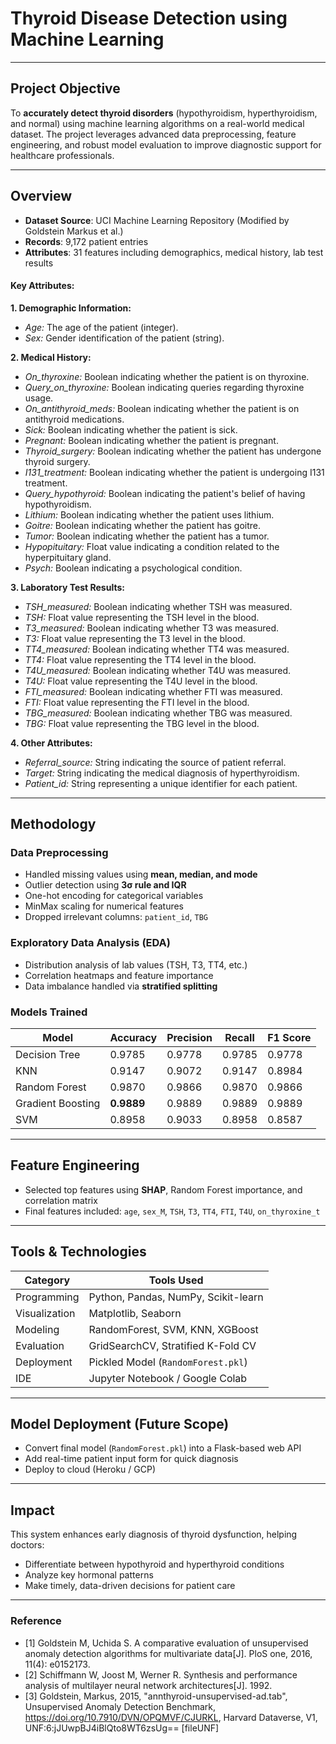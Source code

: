 # Thyroid Disease Detection using Machine Learning
---

## Project Objective

To **accurately detect thyroid disorders** (hypothyroidism, hyperthyroidism, and normal) using machine learning algorithms on a real-world medical dataset. The project leverages advanced data preprocessing, feature engineering, and robust model evaluation to improve diagnostic support for healthcare professionals.

---

## Overview

- **Dataset Source**: UCI Machine Learning Repository (Modified by Goldstein Markus et al.)
- **Records**: 9,172 patient entries
- **Attributes**: 31 features including demographics, medical history, lab test results

#### Key Attributes:
**1. Demographic Information:**
- *Age:* The age of the patient (integer).
- *Sex:* Gender identification of the patient (string).

**2. Medical History:**
- *On_thyroxine:* Boolean indicating whether the patient is on thyroxine.
- *Query_on_thyroxine:* Boolean indicating queries regarding thyroxine usage.
- *On_antithyroid_meds:* Boolean indicating whether the patient is on antithyroid medications.
- *Sick:* Boolean indicating whether the patient is sick.
- *Pregnant:* Boolean indicating whether the patient is pregnant.
- *Thyroid_surgery:* Boolean indicating whether the patient has undergone thyroid surgery.
- *I131_treatment:* Boolean indicating whether the patient is undergoing I131 treatment.
- *Query_hypothyroid:* Boolean indicating the patient's belief of having hypothyroidism.
- *Lithium:* Boolean indicating whether the patient uses lithium.
- *Goitre:* Boolean indicating whether the patient has goitre.
- *Tumor:* Boolean indicating whether the patient has a tumor.
- *Hypopituitary:* Float value indicating a condition related to the hyperpituitary gland.
- *Psych:* Boolean indicating a psychological condition.

**3. Laboratory Test Results:**
- *TSH_measured:* Boolean indicating whether TSH was measured.
- *TSH:* Float value representing the TSH level in the blood.
- *T3_measured:* Boolean indicating whether T3 was measured.
- *T3:* Float value representing the T3 level in the blood.
- *TT4_measured:* Boolean indicating whether TT4 was measured.
- *TT4:* Float value representing the TT4 level in the blood.
- *T4U_measured:* Boolean indicating whether T4U was measured.
- *T4U:* Float value representing the T4U level in the blood.
- *FTI_measured:* Boolean indicating whether FTI was measured.
- *FTI:* Float value representing the FTI level in the blood.
- *TBG_measured:* Boolean indicating whether TBG was measured.
- *TBG:* Float value representing the TBG level in the blood.

**4. Other Attributes:**
- *Referral_source:* String indicating the source of patient referral.
- *Target:* String indicating the medical diagnosis of hyperthyroidism.
- *Patient_id:* String representing a unique identifier for each patient.

---

## Methodology

### Data Preprocessing
- Handled missing values using **mean, median, and mode**
- Outlier detection using **3σ rule and IQR**
- One-hot encoding for categorical variables
- MinMax scaling for numerical features
- Dropped irrelevant columns: `patient_id`, `TBG`

### Exploratory Data Analysis (EDA)
- Distribution analysis of lab values (TSH, T3, TT4, etc.)
- Correlation heatmaps and feature importance
- Data imbalance handled via **stratified splitting**

### Models Trained
| Model              | Accuracy | Precision | Recall | F1 Score |
|-------------------|----------|-----------|--------|----------|
| Decision Tree      | 0.9785   | 0.9778    | 0.9785 | 0.9778   |
| KNN                | 0.9147   | 0.9072    | 0.9147 | 0.8984   |
| Random Forest      | 0.9870   | 0.9866    | 0.9870 | 0.9866   |
| Gradient Boosting  | **0.9889** | 0.9889 | 0.9889 | 0.9889   |
| SVM                | 0.8958   | 0.9033    | 0.8958 | 0.8587   |

---

## Feature Engineering

- Selected top features using **SHAP**, Random Forest importance, and correlation matrix
- Final features included: `age`, `sex_M`, `TSH`, `T3`, `TT4`, `FTI`, `T4U`, `on_thyroxine_t`

---

## Tools & Technologies

| Category         | Tools Used                           |
|------------------|--------------------------------------|
| Programming      | Python, Pandas, NumPy, Scikit-learn  |
| Visualization    | Matplotlib, Seaborn                  |
| Modeling         | RandomForest, SVM, KNN, XGBoost      |
| Evaluation       | GridSearchCV, Stratified K-Fold CV   |
| Deployment       | Pickled Model (`RandomForest.pkl`)   |
| IDE              | Jupyter Notebook / Google Colab      |

---

## Model Deployment (Future Scope)

- Convert final model (`RandomForest.pkl`) into a Flask-based web API
- Add real-time patient input form for quick diagnosis
- Deploy to cloud (Heroku / GCP)

---

## Impact

This system enhances early diagnosis of thyroid dysfunction, helping doctors:
- Differentiate between hypothyroid and hyperthyroid conditions
- Analyze key hormonal patterns
- Make timely, data-driven decisions for patient care

---

### Reference
- [1] Goldstein M, Uchida S. A comparative evaluation of unsupervised anomaly detection algorithms for multivariate data[J]. PloS one, 2016, 11(4): e0152173.
- [2] Schiffmann W, Joost M, Werner R. Synthesis and performance analysis of multilayer neural network architectures[J]. 1992.
- [3] Goldstein, Markus, 2015, "annthyroid-unsupervised-ad.tab", Unsupervised Anomaly Detection Benchmark, https://doi.org/10.7910/DVN/OPQMVF/CJURKL, Harvard Dataverse, V1, UNF:6:jJUwpBJ4iBlQto8WT6zsUg== [fileUNF]
